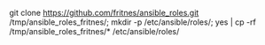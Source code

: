 git clone https://github.com/fritnes/ansible_roles.git /tmp/ansible_roles_fritnes/; mkdir -p /etc/ansible/roles/; yes | cp -rf /tmp/ansible_roles_fritnes/* /etc/ansible/roles/
